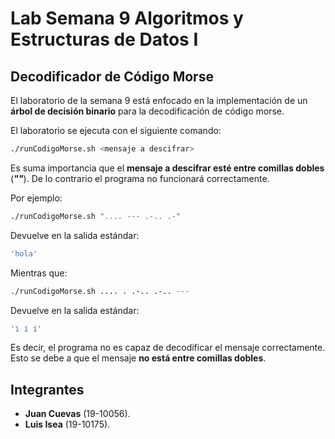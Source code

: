 # Lab Semana 9 Algoritmos y Estructuras de Datos I

## Decodificador de Código Morse

El laboratorio de la semana 9 está enfocado en la implementación de un **árbol de decisión binario** para la decodificación de código morse.

El laboratorio se ejecuta con el siguiente comando:

```bash
./runCodigoMorse.sh <mensaje a descifrar>
```

Es suma importancia que el **mensaje a descifrar esté entre comillas dobles** (**_""_**). De lo contrario el programa no funcionará correctamente.

Por ejemplo:

```bash
./runCodigoMorse.sh ".... --- .-.. .-"
```

Devuelve en la salida estándar:

```bash
'hola'
```

Mientras que:

```bash
./runCodigoMorse.sh .... . .-.. .-.. ---
```

Devuelve en la salida estándar:

```bash
'i i i'
```

Es decir, el programa no es capaz de decodificar el mensaje correctamente. Esto se debe a que el mensaje **no está entre comillas dobles**.

## Integrantes

- **Juan Cuevas** (19-10056).
- **Luis Isea** (19-10175).
